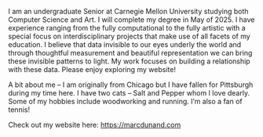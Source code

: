 I am an undergraduate Senior at Carnegie Mellon University studying both Computer Science and Art. I will complete my degree in May of 2025. I have experience ranging from the fully computational to the fully artistic with a special focus on interdisciplinary projects that make use of all facets of my education. I believe that data invisible to our eyes underly the world and through thoughtful measurement and beautiful representation we can bring these invisible patterns to light. My work focuses on building a relationship with these data. Please enjoy exploring my website!

A bit about me – I am originally from Chicago but I have fallen for Pittsburgh during my time here. I have two cats – Salt and Pepper whom I love dearly. Some of my hobbies include woodworking and running. I’m also a fan of tennis!

Check out my website here: https://marcdunand.com
